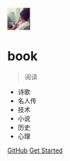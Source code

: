 ![logo](_media/icon.png)

# book

> 阅读

* 诗歌
* 名人传
* 技术
* 小说
* 历史
* 心理

[GitHub](https://github.com/xuegangliu/book/)
[Get Started](https://github.com/xuegangliu/abook)